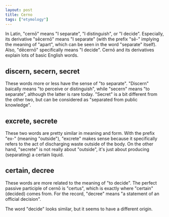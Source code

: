 ```yaml
---
layout: post
title: Cerno
tags: ["etymology"]
---
```


In Latin, "cernō" means "I separate", "I distinguish", or "I decide".
Especially, its derivative "sēcernō" means "I separate" (with the prefix "sē-" implying the meaning of "apart", which can be seen in the word "separate" itself).
Also, "dēcernō" specifically means "I decide".
Cernō and its derivatives explain lots of basic English words.

## discern, secern, secret
These words more or less have the sense of "to separate".
"Discern" baically means "to perceive or distinguish", while "secern" means "to separate", although the latter is rare today.
"Secret" is a bit different from the other two, but can be considered as "separated from public knowledge".

## excrete, secrete
These two words are pretty similar in meaning and form.
With the prefix "ex-" (meaning "outside"), "excrete" makes sense because it specifically refers to the act of discharging waste outside of the body.
On the other hand, "secrete" is not really about "outside", it's just about producing (separating) a certain liquid.

## certain, decree
These words are more related to the meaning of "to decide".
The perfect passive participle of cernō is "certus", which is exactly where "certain" (decided) comes from.
For the record, "decree" means "a statement of an official decision".

The word "decide" looks similar, but it seems to have a different origin.

